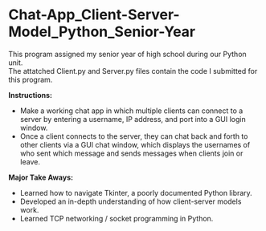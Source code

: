 # Chat-App_Client-Server-Model_Python_Senior-Year

This program assigned my senior year of high school during our Python unit. <br/>
The attatched Client.py and Server.py files contain the code I submitted for this program.

**Instructions:**
- Make a working chat app in which multiple clients can connect to a server by entering a username, IP address, and port into a GUI login window.
- Once a client connects to the server, they can chat back and forth to other clients via a GUI chat window, which displays the usernames of who sent which message and sends messages when clients join or leave.

**Major Take Aways:**
- Learned how to navigate Tkinter, a poorly documented Python library.
- Developed an in-depth understanding of how client-server models work.
- Learned TCP networking / socket programming in Python.
